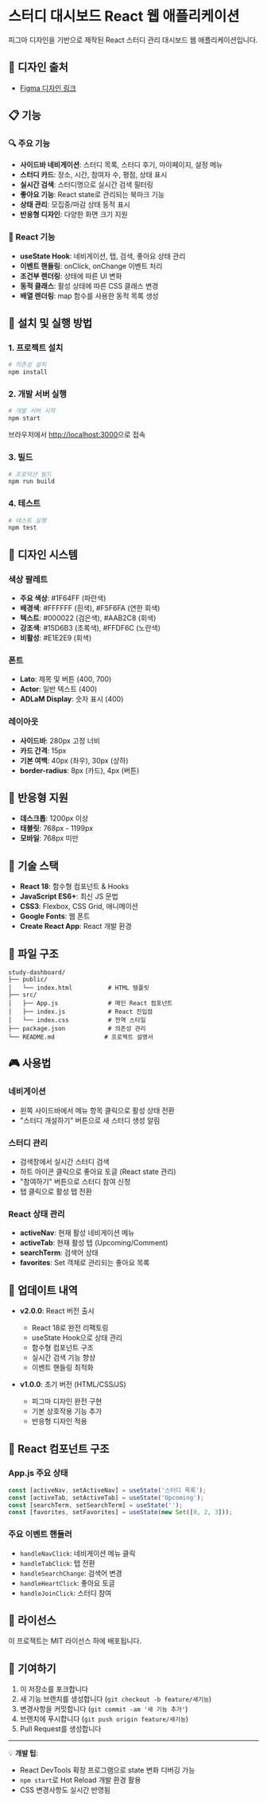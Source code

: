 # 스터디 대시보드 React 웹 애플리케이션

피그마 디자인을 기반으로 제작된 React 스터디 관리 대시보드 웹 애플리케이션입니다.

## 🎨 디자인 출처
- [Figma 디자인 링크](https://www.figma.com/design/6yWVmgUFMUZN2sts53MOcR/study?node-id=2-2&t=IIV8v75LIgq66C8u-4)

## 📋 기능

### 🔍 주요 기능
- **사이드바 네비게이션**: 스터디 목록, 스터디 후기, 마이페이지, 설정 메뉴
- **스터디 카드**: 장소, 시간, 참여자 수, 평점, 상태 표시
- **실시간 검색**: 스터디명으로 실시간 검색 필터링
- **좋아요 기능**: React state로 관리되는 북마크 기능
- **상태 관리**: 모집중/마감 상태 동적 표시
- **반응형 디자인**: 다양한 화면 크기 지원

### 🎯 React 기능
- **useState Hook**: 네비게이션, 탭, 검색, 좋아요 상태 관리
- **이벤트 핸들링**: onClick, onChange 이벤트 처리
- **조건부 렌더링**: 상태에 따른 UI 변화
- **동적 클래스**: 활성 상태에 따른 CSS 클래스 변경
- **배열 렌더링**: map 함수를 사용한 동적 목록 생성

## 🚀 설치 및 실행 방법

### 1. 프로젝트 설치
```bash
# 의존성 설치
npm install
```

### 2. 개발 서버 실행
```bash
# 개발 서버 시작
npm start
```
브라우저에서 [http://localhost:3000](http://localhost:3000)으로 접속

### 3. 빌드
```bash
# 프로덕션 빌드
npm run build
```

### 4. 테스트
```bash
# 테스트 실행
npm test
```

## 🎨 디자인 시스템

### 색상 팔레트
- **주요 색상**: #1F64FF (파란색)
- **배경색**: #FFFFFF (흰색), #F5F6FA (연한 회색)
- **텍스트**: #000022 (검은색), #AAB2C8 (회색)
- **강조색**: #15D6B3 (초록색), #FFDF6C (노란색)
- **비활성**: #E1E2E9 (회색)

### 폰트
- **Lato**: 제목 및 버튼 (400, 700)
- **Actor**: 일반 텍스트 (400)
- **ADLaM Display**: 숫자 표시 (400)

### 레이아웃
- **사이드바**: 280px 고정 너비
- **카드 간격**: 15px
- **기본 여백**: 40px (좌우), 30px (상하)
- **border-radius**: 8px (카드), 4px (버튼)

## 📱 반응형 지원

- **데스크톱**: 1200px 이상
- **태블릿**: 768px - 1199px
- **모바일**: 768px 미만

## 🔧 기술 스택

- **React 18**: 함수형 컴포넌트 & Hooks
- **JavaScript ES6+**: 최신 JS 문법
- **CSS3**: Flexbox, CSS Grid, 애니메이션
- **Google Fonts**: 웹 폰트
- **Create React App**: React 개발 환경

## 📂 파일 구조

```
study-dashboard/
├── public/
│   └── index.html          # HTML 템플릿
├── src/
│   ├── App.js              # 메인 React 컴포넌트
│   ├── index.js            # React 진입점
│   └── index.css           # 전역 스타일
├── package.json            # 의존성 관리
└── README.md              # 프로젝트 설명서
```

## 🎮 사용법

### 네비게이션
- 왼쪽 사이드바에서 메뉴 항목 클릭으로 활성 상태 전환
- "스터디 개설하기" 버튼으로 새 스터디 생성 알림

### 스터디 관리
- 검색창에서 실시간 스터디 검색
- 하트 아이콘 클릭으로 좋아요 토글 (React state 관리)
- "참여하기" 버튼으로 스터디 참여 신청
- 탭 클릭으로 활성 탭 전환

### React 상태 관리
- **activeNav**: 현재 활성 네비게이션 메뉴
- **activeTab**: 현재 활성 탭 (Upcoming/Comment)
- **searchTerm**: 검색어 상태
- **favorites**: Set 객체로 관리되는 좋아요 목록

## 🔄 업데이트 내역

- **v2.0.0**: React 버전 출시
  - React 18로 완전 리팩토링
  - useState Hook으로 상태 관리
  - 함수형 컴포넌트 구조
  - 실시간 검색 기능 향상
  - 이벤트 핸들링 최적화

- **v1.0.0**: 초기 버전 (HTML/CSS/JS)
  - 피그마 디자인 완전 구현
  - 기본 상호작용 기능 추가
  - 반응형 디자인 적용

## 🧩 React 컴포넌트 구조

### App.js 주요 상태
```javascript
const [activeNav, setActiveNav] = useState('스터디 목록');
const [activeTab, setActiveTab] = useState('Upcoming');
const [searchTerm, setSearchTerm] = useState('');
const [favorites, setFavorites] = useState(new Set([0, 2, 3]));
```

### 주요 이벤트 핸들러
- `handleNavClick`: 네비게이션 메뉴 클릭
- `handleTabClick`: 탭 전환
- `handleSearchChange`: 검색어 변경
- `handleHeartClick`: 좋아요 토글
- `handleJoinClick`: 스터디 참여

## 📄 라이선스

이 프로젝트는 MIT 라이선스 하에 배포됩니다.

## 🤝 기여하기

1. 이 저장소를 포크합니다
2. 새 기능 브랜치를 생성합니다 (`git checkout -b feature/새기능`)
3. 변경사항을 커밋합니다 (`git commit -am '새 기능 추가'`)
4. 브랜치에 푸시합니다 (`git push origin feature/새기능`)
5. Pull Request를 생성합니다

---

💡 **개발 팁**: 
- React DevTools 확장 프로그램으로 state 변화 디버깅 가능
- `npm start`로 Hot Reload 개발 환경 활용
- CSS 변경사항도 실시간 반영됨 